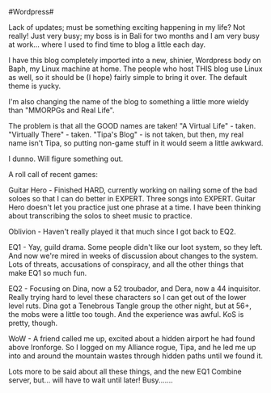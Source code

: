 #Wordpress#

Lack of updates; must be something exciting happening in my life? Not really! Just very busy; my boss is in Bali for two months and I am very busy at work... where I used to find time to blog a little each day.

I have this blog completely imported into a new, shinier, Wordpress body on Baph, my Linux machine at home. The people who host THIS blog use Linux as well, so it should be (I hope) fairly simple to bring it over. The default theme is yucky.

I'm also changing the name of the blog to something a little more wieldy than "MMORPGs and Real Life".

The problem is that all the GOOD names are taken! "A Virtual Life" - taken. "Virtually There" - taken. "Tipa's Blog" - is not taken, but then, my real name isn't Tipa, so putting non-game stuff in it would seem a little awkward.

I dunno. Will figure something out.

A roll call of recent games:

Guitar Hero - Finished HARD, currently working on nailing some of the bad soloes so that I can do better in EXPERT. Three songs into EXPERT. Guitar Hero doesn't let you practice just one phrase at a time. I have been thinking about transcribing the solos to sheet music to practice.

Oblivion - Haven't really played it that much since I got back to EQ2.

EQ1 - Yay, guild drama. Some people didn't like our loot system, so they left. And now we're mired in weeks of discussion about changes to the system. Lots of threats, accusations of conspiracy, and all the other things that make EQ1 so much fun.

EQ2 - Focusing on Dina, now a 52 troubador, and Dera, now a 44 inquisitor. Really trying hard to level these characters so I can get out of the lower level ruts. Dina got a Tenebrous Tangle group the other night, but at 56+, the mobs were a little too tough. And the experience was awful. KoS is pretty, though.

WoW - A friend called me up, excited about a hidden airport he had found above Ironforge. So I logged on my Alliance rogue, Tipa, and he led me up into and around the mountain wastes through hidden paths until we found it.

Lots more to be said about all these things, and the new EQ1 Combine server, but... will have to wait until later! Busy.......
